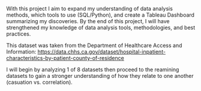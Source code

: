 With this project I aim to expand my understanding of data analysis methods, which tools to use (SQL/Python), and create a Tableau Dashboard summarizing my discoveries. 
By the end of this project, I will have strengthened my knowledge of data analysis tools, methodologies, and best practices. 

This dataset was taken from the Department of Healthcare Access and Information: https://data.chhs.ca.gov/dataset/hospital-inpatient-characteristics-by-patient-county-of-residence

I will begin by analyzing 1 of 8 datasets then proceed to the reamining datasets to gain a stronger understanding of how they relate to one another (casuation vs. correlation). 
